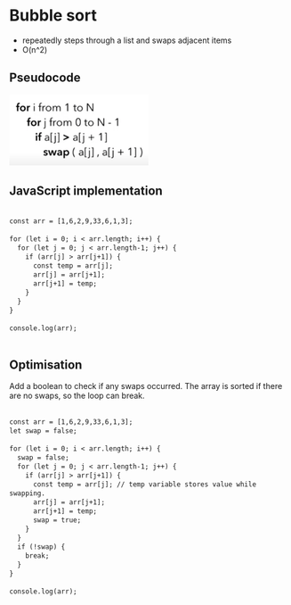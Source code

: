 # Bubble sort
* repeatedly steps through a list and swaps adjacent items
* O(n^2)

## Pseudocode
<img src="../images/bubble-sort-pseudocode.png" style="max-width: 250px;">

## JavaScript implementation
<pre>
<code class="language-javascript">
const arr = [1,6,2,9,33,6,1,3];

for (let i = 0; i < arr.length; i++) {
  for (let j = 0; j < arr.length-1; j++) {
    if (arr[j] > arr[j+1]) {
      const temp = arr[j];
      arr[j] = arr[j+1];
      arr[j+1] = temp;
    }
  }
}

console.log(arr);
</code>
</pre>

## Optimisation
Add a boolean to check if any swaps occurred. The array is sorted if there are no swaps, so the loop can break.

<pre>
<code class="language-javascript">
const arr = [1,6,2,9,33,6,1,3];
let swap = false;

for (let i = 0; i < arr.length; i++) {
  swap = false;
  for (let j = 0; j < arr.length-1; j++) {
    if (arr[j] > arr[j+1]) {
      const temp = arr[j]; // temp variable stores value while swapping.
      arr[j] = arr[j+1];
      arr[j+1] = temp;
      swap = true;
    }
  }
  if (!swap) {
    break;
  }
}

console.log(arr);
</code>
</pre>